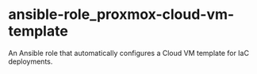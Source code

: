 # ansible-role_proxmox-cloud-vm-template
An Ansible role that automatically configures a Cloud VM template for IaC deployments.
